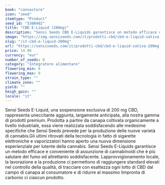 ```yaml
---
book: "cannastore"
icon: "seed"
itemtype: "Product"
seed_id: "5300402"
title: "CBD E-Liquid (200mg)"
description: "Sensi Seeds CBD E-Liquids garantisce un metodo efficace di assunzione di cannabinoidi che è più salutare del fumo ed altrettanto soddisfacente."
image: "https://img.sensiseeds.com/it/prodotti-cbd/cbd-e-liquid-sativa-200mg-image.png"
slug: "/it-cbd-e-liquid-200mg"
url: "https://sensiseeds.com/it/prodotti-cbd/cbd-e-liquid-sativa-200mg?a_aid=cannastore"
price: 14.96
currency: "eur"
number_of_seeds: 0
category: "Integratore alimentare"
flowering_min: 0
flowering_max: 0
strain_type: ""
climate_zone: ""
yield: ""
heigh_gain: ""
locale: "it"
---
```

Sensi Seeds E-Liquid, una sospensione esclusiva di 200 mg CBD, rappresenta uneccitante aggiunta, largamente anticipata, alla nostra gamma di prodotti premium. Prodotta a partire da canapa coltivata organicamente a livello industriale, essa viene realizzata soddisfacendo alle medesime specifiche che Sensi Seeds prevede per la produzione delle nuove varietà di cannabis.Gli ultimi ritrovati della tecnologia in fatto di sigarette elettroniche e vaporizzatori hanno aperto una nuova dimensione esperienziale per lutente della cannabis. Sensi Seeds E-Liquids garantisce un metodo efficace e conveniente di assunzione di cannabinoidi che è più salutare del fumo ed altrettanto soddisfacente. Lapprovvigionamento locale, la lavorazione e la produzione ci permettono di raggiungere standard elevati nel controllo della qualità, di tracciare con esattezza ogni lotto di CBD dal campo di canapa al consumatore e di ridurre al massimo limpronta di carbonio ci ciascun prodotto.
